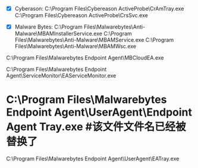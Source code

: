 - [x] Cyberason:
      C:\Program Files\Cybereason ActiveProbe\CrAmTray.exe
      C:\Program Files\Cybereason ActiveProbe\CrsSvc.exe

- [x] Malware Bytes:
      C:\Program Files\Malwarebytes\Anti-Malware\MBAMInstallerService.exe
      C:\Program Files\Malwarebytes\Anti-Malware\MBAMService.exe
      C:\Program Files\Malwarebytes\Anti-Malware\MBAMWsc.exe

C:\Program Files\Malwarebytes Endpoint Agent\MBCloudEA.exe

C:\Program Files\Malwarebytes Endpoint Agent\ServiceMonitor\EAServiceMonitor.exe

# C:\Program Files\Malwarebytes Endpoint Agent\UserAgent\Endpoint Agent Tray.exe #该文件文件名已经被替换了

C:\Program Files\Malwarebytes Endpoint Agent\UserAgent\EATray.exe
